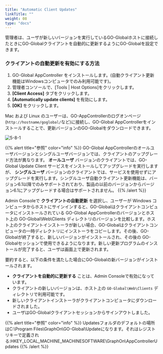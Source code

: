 ```yaml
---
title: "Automatic Client Updates"
linkTitle: ""
weight: 08
type: "docs"
---
```


管理者は、ユーザが新しいバージョンを実行しているGO-Globalホストに接続したときにGO-Globalクライアントを自動的に更新するようにGO-Globalを設定できます。

### クライアントの自動更新を有効にする方法

1. GO-Global AppController をインストールします。(自動クライアント更新機能はWindowsコンピュータでのみ利用可能です)。
2. 管理者コンソールで、[Tools | Host Options]をクリックします。
3. **[Client Access]** タブをクリックします。
4. **[Automatically update clients]** を有効にします。
5. **[OK]** をクリックします。

Mac および Linux のユーザーは、GO-AppControllerのログオンページ(`http://hostname/goglobal/`など)に接続し、GO-Global AppControllerをインストールすることで、更新バージョンのGO-Globalをダウンロードできます。

![5-8-1](/img/5-8-1.png) 

{{% alert title="参照" color="info" %}}
GO-Global AppControllerのオールユーザバージョンとシングルユーザバージョンでは、クライアントのアップグレード方法が異なります。 **オールユーザ** バージョンのクライアントでは、GO-Global Update Client サービスをインストールしてアップグレードを実行しますが、 **シングルユーザ** バージョンのクライアントでは、サービスを使用せずにアップグレードを実行します。シングルユーザ自動クライアント更新機能は、バージョン6.1以降でのみサポートされており、製品の以前のバージョンからバージョン6.1にアップグレードする場合はサポートされません。
{{% /alert %}}

Admin Consoleで **クライアントの自動更新** を選択し、ユーザーが Windows コンピュータからホストにサインインすると、GO-Globalはクライアントコンピュータにインストールされている GO-Global AppControllerのバージョンとホスト上の GO-Global\Web\Clients ディレクトリのバージョンを比較します。ホスト上のクライアントインストーラが新しい場合、GO-Globalはクライアントコンピュータの一時ディレクトリにインストーラをコピーします。その後、GO-Globalが終了すると、新しいバージョンがインストールされ、その後の GO-Globalセッションで使用できるようになります。新しい更新プログラムのインストールが完了すると、ユーザは画面上で更新されます。

要約すると、以下の条件を満たした場合にGO-Globalの新バージョンがインストールされます。

* **クライアントを自動的に更新する** ことは、Admin Consoleで有効になっています。
* クライアントの新しいバージョンは、ホスト上の `GO-Global\Web\Clients` ディレクトリで利用可能です。
* 新しいクライアントインストーラがクライアントコンピュータにダウンロードされました。
* ユーザはGO-Globalクライアントセッションからサインアウトしました。

{{% alert title="参照" color="info" %}}
Updatesフォルダのデフォルトの場所はC:\Program Files\GraphOn\GO-Global\Updateになります。それはレジストリキーで定義される:HKEY_LOCAL_MACHINE_MACHINESOFTWARE\GraphOn\AppControllerUpdates 
{{% /alert %}}